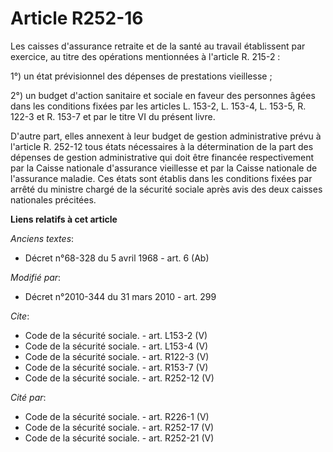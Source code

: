 # Article R252-16

Les caisses d'assurance retraite et de la santé au travail établissent par exercice, au titre des opérations mentionnées à
l'article R. 215-2 : 

1°) un état prévisionnel des dépenses de prestations vieillesse ; 

2°) un budget d'action sanitaire et sociale en faveur des personnes âgées dans les conditions fixées par les articles L.
153-2, 
L. 153-4, L. 153-5, 
R. 122-3 et R. 153-7 et par le titre VI du présent livre.

D'autre part, elles annexent à leur budget de gestion administrative prévu à l'article R. 252-12 tous états nécessaires à la
détermination de la part des dépenses de gestion administrative qui doit être financée respectivement par la Caisse nationale
d'assurance vieillesse et par la Caisse nationale de l'assurance maladie. Ces états sont établis dans les conditions fixées
par arrêté du ministre chargé de la sécurité sociale après avis des deux caisses nationales précitées.

**Liens relatifs à cet article**

_Anciens textes_:

  - Décret n°68-328 du 5 avril 1968 - art. 6 (Ab)

_Modifié par_:

  - Décret n°2010-344 du 31 mars 2010 - art. 299

_Cite_:

  - Code de la sécurité sociale. - art. L153-2 (V)
  - Code de la sécurité sociale. - art. L153-4 (V)
  - Code de la sécurité sociale. - art. R122-3 (V)
  - Code de la sécurité sociale. - art. R153-7 (V)
  - Code de la sécurité sociale. - art. R252-12 (V)

_Cité par_:

  - Code de la sécurité sociale. - art. R226-1 (V)
  - Code de la sécurité sociale. - art. R252-17 (V)
  - Code de la sécurité sociale. - art. R252-21 (V)
